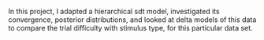 In this project, I adapted a hierarchical sdt model, investigated its convergence, posterior distributions, 
and looked at delta models of this data to compare the trial difficulty with stimulus type, for this particular data set.
